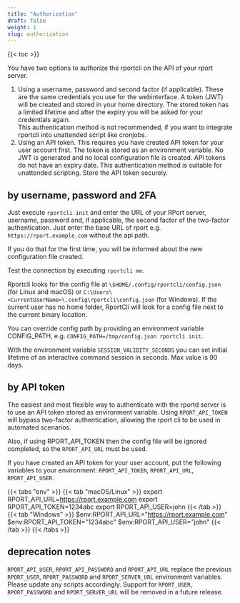 ```yaml
---
title: "Authorization"
draft: false
weight: 1
slug: authorization
---
```

{{< toc >}}

You have two options to authorize the rportcli on the API of your rport server.

1. Using a username, password and second factor (if applicable).
   These are the same credentials you use for the webinterface.
   A token (JWT) will be created and stored in your home directory.
   The stored token has a limited lifetime and after the expiry you will be asked for your credentials again.  
   This authentication method is not recommended, if you want to integrate rportcli into unattended script like
   cronjobs.
2. Using an API token. This requires you have created API token for your user account first.
   The token is stored as an environment variable. No JWT is generated and no local configuration file is created.
   API tokens do not have an expiry date.
   This authentication method is suitable for unattended scripting. Store the API token securely.

## by username, password and 2FA

Just execute `rportcli init` and enter the URL of your RPort server, username, password and, if applicable,
the second factor of the two-factor authentication. Just enter the base URL of rport e.g.
`https://rport.example.com` without the api path.

If you do that for the first time, you will be informed about the new configuration file created.

Test the connection by executing `rportcli me`.

Rportcli looks for the config file at `\$HOME/.config/rportcli/config.json` (for Linux and macOS) or
`C:\Users\<CurrentUserName>\.config\rportcli\config.json` (for Windows).
If the current user has no home folder, RportCli will look for a config file next to the current binary location.

You can override config path by providing an environment variable CONFIG_PATH, e.g.
`CONFIG_PATH=/tmp/config.json rportcli init`.

With the environment variable `SESSION_VALIDITY_SECONDS` you can set initial lifetime of an interactive command session
in seconds. Max value is 90 days.

## by API token

The easiest and most flexible way to authenticate with the rportd server is to use an API
token stored as environment variable. Using `RPORT_API_TOKEN` will bypass two-factor authentication,
allowing the rport cli to be used in automated scenarios.

Also, if using RPORT_API_TOKEN then the config file will be ignored completed, so the
`RPORT_API_URL` must be used.

If you have created an API token for your user account, put the following variables to your environment:
`RPORT_API_TOKEN`, `RPORT_API_URL`, `RPORT_API_USER`.

{{< tabs "env" >}}
{{< tab "macOS/Linux" >}}
    export RPORT_API_URL=<https://rport.example.com>
    export RPORT_API_TOKEN=1234abc
    export RPORT_API_USER=john
{{< /tab >}}
{{< tab "Windows" >}}
    $env:RPORT_API_URL="https://rport.example.com"
    $env:RPORT_API_TOKEN="1234abc"
    $env:RPORT_API_USER="john"
{{< /tab >}}
{{< /tabs >}}

## deprecation notes

`RPORT_API_USER`, `RPORT_API_PASSWORD` and `RPORT_API_URL` replace the previous `RPORT_USER`,
`RPORT_PASSWORD` and `RPORT_SERVER_URL` environment variables. Please update any scripts
accordingly. Support for `RPORT_USER`, `RPORT_PASSWORD` and `RPORT_SERVER_URL` will be removed
in a future release.
